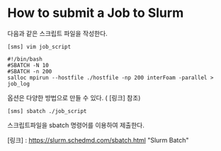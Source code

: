 # How to submit a Job to Slurm

다음과 같은 스크립트 파일을 작성한다.
```[링크] : https://slurm.schedmd.com/sbatch.html "Slurm B
[sms] vim job_script

#!/bin/bash
#SBATCH -N 10
#SBATCH -n 200
salloc mpirun --hostfile ./hostfile -np 200 interFoam -parallel > job_log
```
옵션은 다양한 방법으로 만들 수 있다. ( [링크]  참조)

```
[sms] sbatch ./job_script
```
스크립트파일을 sbatch 명령어를 이용하여 제출한다.

[링크] : https://slurm.schedmd.com/sbatch.html "Slurm Batch"

